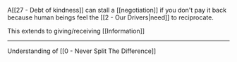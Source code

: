 A[[27 - Debt of kindness]] can stall a [[negotiation]] if you don't pay it back because human beings feel the [[2 - Our Drivers|need]] to reciprocate.

This extends to giving/receiving [[Information]]

---

Understanding of [[0 - Never Split The Difference]]